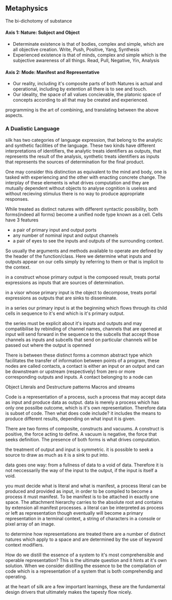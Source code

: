 
## Metaphysics
The bi-dichotomy of substance

#### Axis 1: Nature: Subject and Object
  - Determinate existence is that of bodies, complex and simple, which are all objective creation. Write, Push, Positive, Yang, Synthesis
  - Experienced existence is that of minds, complex and simple which is the subjective awareness of all things. Read, Pull, Negative, Yin, Analysis
#### Axis 2: Mode: Manifest and Representative
  - Our reality, including it's composite parts of both Natures is actual and operational, including by extention all there is to see and touch.
  - Our ideality, the space of all values concievable, the platonic space of concepts according to all that may be created and experienced.

programming is the art of combining, and translating between the above aspects.

### A Dualistic Language
silk has two categories of language expression, that belong to the analytic and synthetic facilities of the language. These two kinds have different interpretations of identifiers, the analytic treats identifiers as outputs, that represents the result of the analysis, synthetic treats identifiers as inputs that represents the sources of determination for the final product.

One may consider this distinction as equivalent to the mind and body, one is tasked with experiencing and the other with enacting concrete change. The interplay of these elements is what drives computation and they are mutually dependent without objects to analyse cognition is useless and without recieving stimulus there is no way to produce appropriate responses.

While treated as distinct natures with different syntactic possibility, both forms(indeed all forms) become a unified node type known as a cell. Cells have 3 features
- a pair of primary input and output ports
- any number of nominal input and output channels
- a pair of eyes to see the inputs and outputs of the surrounding context.

So usually the arguments and methods available to operate are defined by the header of the function/class. Here we determine what inputs and outputs appear on our cells simply by referring to them or that is implicit to the context.

in a construct whose primary output is the composed result, treats portal expressions as inputs that are sources of determination.

in a visor whose primary input is the object to decompose, treats portal expressions as outputs that are sinks to disseminate.

in a series our primary input is at the beginning which flows through its child cells in sequence to it's end which is it's primary output.

the series must be explicit about it's inputs and outputs and may compatibilise by rebinding of channel names, channels that are opened at input will send forward in the sequence to the subcells that accept those channels as inputs and subcells that send on particular channels will be passed out where the output is openned

There is between these distinct forms a common abstract type which facilitates the transfer of information between points of a program, these nodes are called contacts, a contact is either an input or an output and can be downstream or upstream (respectively) from zero or more corresponding outputs and inputs. A contact belonging to a node can

Object Literals and Destructure patterns
Macros and streams

Code is a representation of a process, such a process that may accept data as input and produce data as output. data is merely a process which has only one possilbe outcome, which is it's own representation. Therefore data is subset of code. Then what does code include? it includes the means to produce different results, depending on what input it is given.

There are two forms of composite, constructs and vacuums. A construct is positive, the force acting to define. A vacuum is negative, the force that seeks definition. The presence of both forms is what drives computation.

the treatment of output and input is symmetric. it is possible to seek a source to draw as much as it is a sink to put into.

data goes one way: from a fullness of data to a void of data. Therefore it is not neccessarily the way of the input to the output, if the input is itself a void.

you must decide what is literal and what is manifest, a process literal can be produced and provided as input, in order to be compiled to become a process it must manifest. To be manifest is to be attached in exactly one space. The attachment hierarchy carries to the absolute root and contains by extension all manifest processes. a literal can be interpreted as process or left as representation though eventually will become a primary representation in a terminal context, a string of characters in a console or pixel array of an image.

to determine how representations are treated there are a number of distinct natures which apply to a space and are determined by the use of keyword context modifiers.


How do we distill the essence of a system to it's most comprehensible and operable representation? This is the ultimate question and it hints at it's own solution. When we consider distilling the essence to be the compilation of code which is a representation of a system that is both comprehendig and operating.

at the heart of silk are a few important learnings, these are the fundamental design drivers that ultimately makes the tapesty flow nicely.
